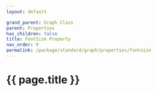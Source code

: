 ```yaml
---
layout: default

grand_parent: Graph Class
parent: Properties
has_children: false
title: FontSize Property
nav_order: 9
permalink: /package/standard/graph/properties/fontsize
---
```

# {{ page.title }}

